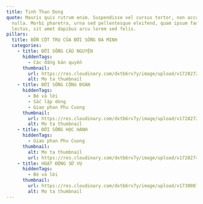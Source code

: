 ```yaml
---
title: Tinh Than Dong
quote: Mauris quis rutrum enim. Suspendisse vel cursus tortor, non accumsan
  nulla. Morbi pharetra, urna sed pellentesque eleifend, quam ipsum faucibus
  lectus, sit amet dapibus arcu lorem sed felis.
pillars:
  title: BỐN CỘT TRỤ CỦA ĐỜI SỐNG ĐA MINH
  categories:
    - title: ĐỜI SỐNG CẦU NGUYỆN
      hiddenTags:
        - Các đấng bản quyền
      thumbnail:
        url: https://res.cloudinary.com/dxtb6rv7y/image/upload/v1728272561/8T9A9118_aetk1g.jpg
        alt: Mo ta thumbnail
    - title: ĐỜI SỐNG CỘNG ĐOÀN
      hiddenTags:
        - Bé và lời
        - Sắc lập dòng
        - Giao phan Phu Cuong
      thumbnail:
        url: https://res.cloudinary.com/dxtb6rv7y/image/upload/v1728272561/DSCF8597_n1hntd.jpg
        alt: Mo ta thumbnail
    - title: ĐỜI SỐNG HỌC HÀNH
      hiddenTags:
        - Giao phan Phu Cuong
      thumbnail:
        alt: Mo ta thumbnail
        url: https://res.cloudinary.com/dxtb6rv7y/image/upload/v1728274122/IMG_8170_gwkzhx.jpg
    - title: HOẠT ĐỘNG SỨ VỤ
      hiddenTags:
        - Bé và lời
      thumbnail:
        url: https://res.cloudinary.com/dxtb6rv7y/image/upload/v1730087566/hoat_dong_su_vu_n6gcca.jpg
        alt: Mo ta thumbnail
---
```

